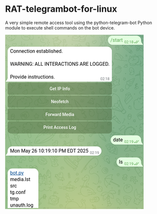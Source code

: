 # RAT-telegrambot-for-linux
A very simple remote access tool using the python-telegram-bot Python module to execute shell commands on the bot device.


![example](https://github.com/yeeter727/RAT-telegrambot-for-linux/blob/9b78d44b111728e794fffc3255f28db34cda33e2/src/example.png)

